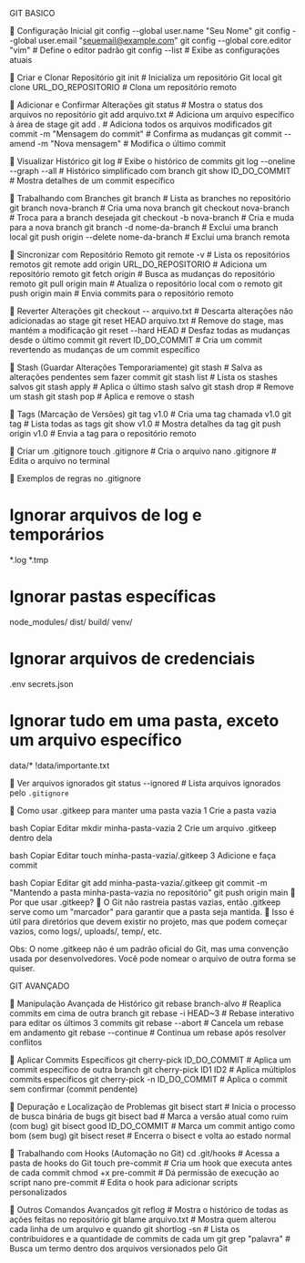 GIT BASICO

📌 Configuração Inicial
git config --global user.name "Seu Nome"
git config --global user.email "seuemail@example.com"
git config --global core.editor "vim"  # Define o editor padrão
git config --list  # Exibe as configurações atuais

📌 Criar e Clonar Repositório
git init  # Inicializa um repositório Git local
git clone URL_DO_REPOSITORIO  # Clona um repositório remoto

📌 Adicionar e Confirmar Alterações
git status  # Mostra o status dos arquivos no repositório
git add arquivo.txt  # Adiciona um arquivo específico à área de stage
git add .  # Adiciona todos os arquivos modificados
git commit -m "Mensagem do commit"  # Confirma as mudanças
git commit --amend -m "Nova mensagem"  # Modifica o último commit

📌 Visualizar Histórico
git log  # Exibe o histórico de commits
git log --oneline --graph --all  # Histórico simplificado com branch
git show ID_DO_COMMIT  # Mostra detalhes de um commit específico


📌 Trabalhando com Branches
git branch  # Lista as branches no repositório
git branch nova-branch  # Cria uma nova branch
git checkout nova-branch  # Troca para a branch desejada
git checkout -b nova-branch  # Cria e muda para a nova branch
git branch -d nome-da-branch  # Exclui uma branch local
git push origin --delete nome-da-branch  # Exclui uma branch remota

📌 Sincronizar com Repositório Remoto
git remote -v  # Lista os repositórios remotos
git remote add origin URL_DO_REPOSITORIO  # Adiciona um repositório remoto
git fetch origin  # Busca as mudanças do repositório remoto
git pull origin main  # Atualiza o repositório local com o remoto
git push origin main  # Envia commits para o repositório remoto


📌 Reverter Alterações
git checkout -- arquivo.txt  # Descarta alterações não adicionadas ao stage
git reset HEAD arquivo.txt  # Remove do stage, mas mantém a modificação
git reset --hard HEAD  # Desfaz todas as mudanças desde o último commit
git revert ID_DO_COMMIT  # Cria um commit revertendo as mudanças de um commit específico

📌 Stash (Guardar Alterações Temporariamente)
git stash  # Salva as alterações pendentes sem fazer commit
git stash list  # Lista os stashes salvos
git stash apply  # Aplica o último stash salvo
git stash drop  # Remove um stash
git stash pop  # Aplica e remove o stash

📌 Tags (Marcação de Versões)
git tag v1.0  # Cria uma tag chamada v1.0
git tag  # Lista todas as tags
git show v1.0  # Mostra detalhes da tag
git push origin v1.0  # Envia a tag para o repositório remoto

📌 Criar um .gitignore
touch .gitignore  # Cria o arquivo
nano .gitignore   # Edita o arquivo no terminal

📌 Exemplos de regras no .gitignore
# Ignorar arquivos de log e temporários
*.log
*.tmp

# Ignorar pastas específicas
node_modules/
dist/
build/
venv/

# Ignorar arquivos de credenciais
.env
secrets.json

# Ignorar tudo em uma pasta, exceto um arquivo específico
data/*
!data/importante.txt

📌 Ver arquivos ignorados
git status --ignored  # Lista arquivos ignorados pelo `.gitignore`

📌 Como usar .gitkeep para manter uma pasta vazia
1 Crie a pasta vazia

bash
Copiar
Editar
mkdir minha-pasta-vazia
2️ Crie um arquivo .gitkeep dentro dela

bash
Copiar
Editar
touch minha-pasta-vazia/.gitkeep
3️ Adicione e faça commit

bash
Copiar
Editar
git add minha-pasta-vazia/.gitkeep
git commit -m "Mantendo a pasta minha-pasta-vazia no repositório"
git push origin main
📌 Por que usar .gitkeep?
🔹 O Git não rastreia pastas vazias, então .gitkeep serve como um "marcador" para garantir que a pasta seja mantida.
🔹 Isso é útil para diretórios que devem existir no projeto, mas que podem começar vazios, como logs/, uploads/, temp/, etc.

Obs: O nome .gitkeep não é um padrão oficial do Git, mas uma convenção usada por desenvolvedores. Você pode nomear o arquivo de outra forma se quiser.

GIT AVANÇADO

📌 Manipulação Avançada de Histórico
git rebase branch-alvo  # Reaplica commits em cima de outra branch
git rebase -i HEAD~3  # Rebase interativo para editar os últimos 3 commits
git rebase --abort  # Cancela um rebase em andamento
git rebase --continue  # Continua um rebase após resolver conflitos

📌 Aplicar Commits Específicos
git cherry-pick ID_DO_COMMIT  # Aplica um commit específico de outra branch
git cherry-pick ID1 ID2  # Aplica múltiplos commits específicos
git cherry-pick -n ID_DO_COMMIT  # Aplica o commit sem confirmar (commit pendente)

📌 Depuração e Localização de Problemas
git bisect start  # Inicia o processo de busca binária de bugs
git bisect bad  # Marca a versão atual como ruim (com bug)
git bisect good ID_DO_COMMIT  # Marca um commit antigo como bom (sem bug)
git bisect reset  # Encerra o bisect e volta ao estado normal

📌 Trabalhando com Hooks (Automação no Git)
cd .git/hooks  # Acessa a pasta de hooks do Git
touch pre-commit  # Cria um hook que executa antes de cada commit
chmod +x pre-commit  # Dá permissão de execução ao script
nano pre-commit  # Edita o hook para adicionar scripts personalizados

📌 Outros Comandos Avançados
git reflog  # Mostra o histórico de todas as ações feitas no repositório
git blame arquivo.txt  # Mostra quem alterou cada linha de um arquivo e quando
git shortlog -sn  # Lista os contribuidores e a quantidade de commits de cada um
git grep "palavra"  # Busca um termo dentro dos arquivos versionados pelo Git
